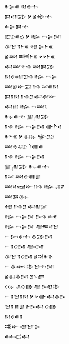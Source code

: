 <div class='block'>
<div class='line'>𒀭𒉌𒌑 𒊑𒄴𒋾</div>
<div class='line'>𒁕𒁀𒀀𒁉 𒃻 𒂊𒄈𒋾</div>
<div class='line'>𒉺𒉌𒀉𒋾</div>
<div class='line'>𒊬𒊒𒌑𒌓 𒃻 𒈗 𒁁𒉌𒅀</div>
<div class='line'>𒆠𒈠 𒀀𒈨𒌍 𒅇 𒉌𒈨𒌍</div>
<div class='line'>𒂊𒇷 𒌦𒈨𒌍 𒆳𒆳𒈨𒌍</div>
<div class='line'>𒅗𒇷𒅆𒈾 𒇷𒀉𒁉</div>
<div class='line'>𒊑𒀪𒊻𒋛𒈾 𒈗 𒁁𒉌</div>
<div class='line'>𒇷𒂊𒁍𒍑 𒀀𒈾 𒁺𒌑𒊑</div>
<div class='line'>𒁕𒀀𒊑 𒀀𒈾𒆪 𒅗𒀠𒁍</div>
<div class='line'>𒅗𒆗 𒈗 𒁁𒇷𒋙</div>
<div class='line'>𒀭𒉡𒌑𒋾 𒅅𒊑𒁉</div>
<div class='line'>𒀀𒈾 𒈗 𒁁𒉌𒅀 𒀝𒋻𒁀</div>
<div class='line'>𒀭𒈨𒌍 𒃻 𒈬𒋙𒉡 𒊍𒆪𒊒</div>
<div class='line'>𒇷𒄴𒄷𒊒 𒇺𒈪𒌑</div>
<div class='line'>𒀀𒈾 𒈗 𒁁𒉌𒅀</div>
<div class='line'>𒅅𒊑𒁉 𒀭𒉡𒌑𒋾</div>
<div class='line'>𒀀𒁺 𒇷𒀪𒈪𒋗</div>
<div class='line'>𒇷𒄑𒍢𒁍 𒀀𒈾 𒈗 𒂗𒐊</div>
<div class='line'>𒇷𒀉𒁲𒉡</div>
<div class='line'>𒅇 𒀀𒈾𒆪 𒅗𒊑𒅁</div>
<div class='line'>𒈗 𒁁𒉌𒅀 𒄿𒈾 𒉺𒀭</div>
<div class='line'>𒈗 𒁁𒉌𒅀 𒆷𒍣𒄑𒈠</div>
<div class='line'>𒀸 𒄖𒄯𒋾 𒊮𒁉𒅀</div>
<div class='line'>𒀸 𒀀𒄭𒅀 𒆷𒀊𒈛</div>
<div class='line'>𒆠𒈠 𒀀𒄭𒅀 𒂊𒋫𒀭𒄩</div>
<div class='line'>𒀸 𒆠𒈲 𒄠𒈠𒋾𒅀</div>
<div class='line'>𒂊𒈬𒆠𒅀 𒇻𒃵𒂇</div>
<div class='line'>𒌋𒌋𒉡 𒂗𒄭𒂵 𒆷 𒄿𒊏𒄠</div>
<div class='line'>𒀸 𒍝𒈠𒀀𒊑 𒃻 𒆳𒀝𒅗𒁲𒄿</div>
<div class='line'>𒈠𒀀 𒀾𒋗 𒉿𒄿𒅗 𒄭𒂵</div>
<div class='line'>𒊑𒀪𒌑𒀀</div>
<div class='line'>𒃮𒁍 𒌝𒈠𒀀𒉌</div>
<div class='line'>𒌑𒉺𒄣𒅗</div>
</div>
